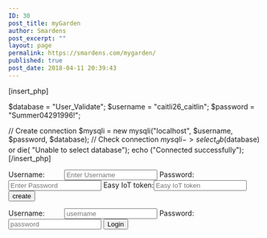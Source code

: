 ```yaml
---
ID: 30
post_title: myGarden
author: Smardens
post_excerpt: ""
layout: page
permalink: https://smardens.com/mygarden/
published: true
post_date: 2018-04-11 20:39:43
---
```

[insert_php]


$database = "User_Validate";
$username = "caitli26_caitlin";
$password = "Summer04291996!";

// Create connection
$mysqli = new mysqli("localhost", $username, $password, $database);
// Check connection
$mysqli->select_db($database) or die( "Unable to select database");
echo ("Connected successfully");
[/insert_php]

<div class="login-page">
<div class="form">
<form class="register-form">
<label>Username:          </label><input type="text" placeholder="Enter Username" id="usernamereg" required>
<label>Password:           </label><input type="password" placeholder="Enter Password" id="passwordreg" required>
<label>Easy IoT token:</label><input type="text" placeholder="Easy IoT token" id="easyTokenreg" required>
<button>create</button>
</form>
<form class="login-form">
<label>Username:          </label><input type="text" placeholder="username" id="username" required>
<label>Password:           </label><input type="password" placeholder="password" id="password" required>
<button onclick="validate()"/>Login</button></form></div>
</div>